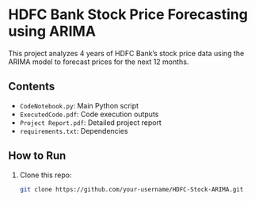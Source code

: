# HDFC Bank Stock Price Forecasting using ARIMA

This project analyzes 4 years of HDFC Bank’s stock price data using the ARIMA model to forecast prices for the next 12 months.

## Contents
- `CodeNotebook.py`: Main Python script
- `ExecutedCode.pdf`: Code execution outputs
- `Project Report.pdf`: Detailed project report
- `requirements.txt`: Dependencies

## How to Run
1. Clone this repo:
   ```bash
   git clone https://github.com/your-username/HDFC-Stock-ARIMA.git
